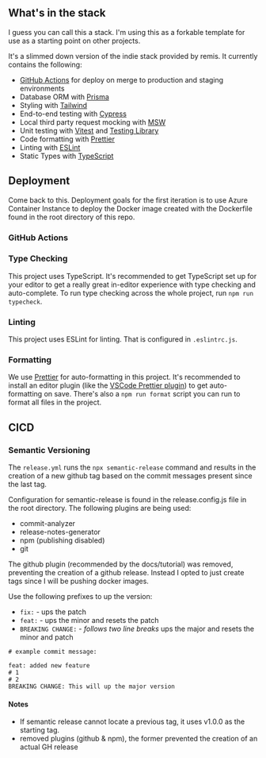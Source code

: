 ## What's in the stack

I guess you can call this a stack. I'm using this as a forkable template for use as a starting point on other projects.

It's a slimmed down version of the indie stack provided by remis. It currently contains the following:

- [GitHub Actions](https://github.com/features/actions) for deploy on merge to production and staging environments
- Database ORM with [Prisma](https://prisma.io)
- Styling with [Tailwind](https://tailwindcss.com/)
- End-to-end testing with [Cypress](https://cypress.io)
- Local third party request mocking with [MSW](https://mswjs.io)
- Unit testing with [Vitest](https://vitest.dev) and [Testing Library](https://testing-library.com)
- Code formatting with [Prettier](https://prettier.io)
- Linting with [ESLint](https://eslint.org)
- Static Types with [TypeScript](https://typescriptlang.org)


## Deployment

Come back to this. Deployment goals for the first iteration is to use Azure Container Instance to deploy the Docker image created with the Dockerfile found in the root directory of this repo. 

### GitHub Actions

### Type Checking

This project uses TypeScript. It's recommended to get TypeScript set up for your editor to get a really great in-editor experience with type checking and auto-complete. To run type checking across the whole project, run `npm run typecheck`.

### Linting

This project uses ESLint for linting. That is configured in `.eslintrc.js`.

### Formatting

We use [Prettier](https://prettier.io/) for auto-formatting in this project. It's recommended to install an editor plugin (like the [VSCode Prettier plugin](https://marketplace.visualstudio.com/items?itemName=esbenp.prettier-vscode)) to get auto-formatting on save. There's also a `npm run format` script you can run to format all files in the project.

## CICD

### Semantic Versioning

The `release.yml` runs the `npx semantic-release` command and results in the creation of a new github tag based on the commit messages present since the last tag. 

Configuration for semantic-release is found in the release.config.js file in the root directory. The following plugins are being used: 

- commit-analyzer
- release-notes-generator
- npm (publishing disabled)
- git

The github plugin (recommended by the docs/tutorial) was removed, preventing the creation of a github release. Instead I opted to just create tags since I will be pushing docker images. 

Use the following prefixes to up the version:

- `fix:`                - ups the patch
- `feat:`               - ups the minor and resets the patch 
- `BREAKING CHANGE:`    - *follows two line breaks* ups the major and resets the minor and patch 

```
# example commit message:

feat: added new feature
# 1
# 2
BREAKING CHANGE: This will up the major version
```

#### Notes

- If semantic release cannot locate a previous tag, it uses v1.0.0 as the starting tag.
- removed plugins (github & npm), the former prevented the creation of an actual GH release